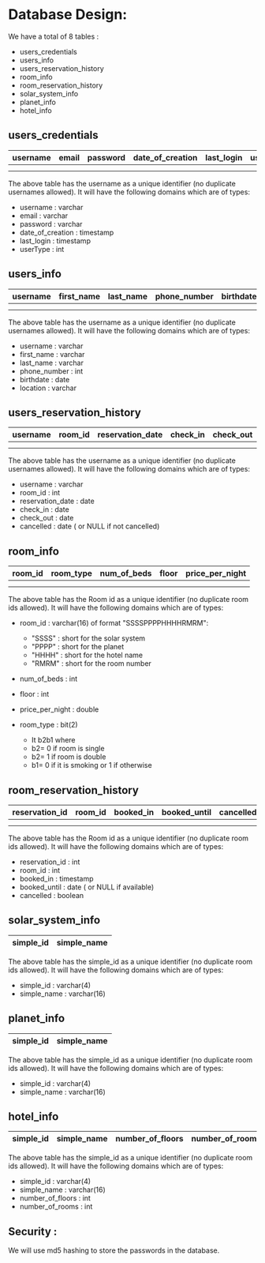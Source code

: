 # Database Design:
We have a total of 8 tables : 
- users_credentials
- users_info
- users_reservation_history
- room_info
- room_reservation_history
- solar_system_info
- planet_info
- hotel_info

## users_credentials 

| username      | email | password   | date_of_creation | last_login | userType
| :---:        |    :----:   |          :---: |  :---:        |    :----:   |          :---: |
|       |        |   | | | |
|       |        |   | | | |

The above table has the username as a unique identifier (no duplicate usernames allowed). It will have the following domains which are of types:
- username : varchar
- email : varchar
- password : varchar
- date_of_creation : timestamp
- last_login : timestamp
- userType : int  


## users_info

| username      | first_name | last_name   | phone_number | birthdate | location
| :---:        |    :----:   |          :---: |  :---:        |    :----:   |          :---: |
|       |        |   | | | |
|       |        |   | | | |

The above table has the username as a unique identifier (no duplicate usernames allowed). It will have the following domains which are of types:
- username : varchar
- first_name : varchar
- last_name : varchar
- phone_number : int
- birthdate : date
- location : varchar


## users_reservation_history

| username      | room_id | reservation_date   | check_in | check_out | cancelled
| :---:        |    :----:   |          :---: |  :---:        |    :----:   |          :---: |
|       |        |   | | | |
|       |        |   | | | |

The above table has the username as a unique identifier (no duplicate usernames allowed). It will have the following domains which are of types:
- username : varchar
- room_id : int
- reservation_date : date
- check_in : date
- check_out : date
- cancelled : date ( or NULL if not cancelled)


## room_info

| room_id      |room_type| num_of_beds| floor   | price_per_night  
 :----:   |   :---: |   :---: |  :---:        |    :----:   |          
|       |        |   | | | |
|       |        |   | | | |

The above table has the Room id as a unique identifier (no duplicate room ids allowed). It will have the following domains which are of types:
- room_id : varchar(16) of format "SSSSPPPPHHHHRMRM":
    - "SSSS" : short for the solar system
    - "PPPP" : short for the planet
    - "HHHH" : short for the hotel name
    - "RMRM" : short for the room number
- num_of_beds : int
- floor : int
- price_per_night  : double

- room_type : bit(2)
    - It b2b1 where
    - b2= 0 if room is single
    - b2= 1 if room is double
    - b1= 0 if it is smoking or 1 if otherwise

## room_reservation_history

| reservation_id     | room_id| booked_in | booked_until | cancelled
| :---:        |    :----:  |          :---:  |          :---: |  :---:        |        
|       |        |   | |
|       |        |   | | 

The above table has the Room id as a unique identifier (no duplicate room ids allowed). It will have the following domains which are of types:
- reservation_id : int
- room_id : int
- booked_in : timestamp
- booked_until : date ( or NULL if available)
- cancelled : boolean


## solar_system_info

| simple_id     | simple_name
| :---:        |    :----:  |        

The above table has the simple_id as a unique identifier (no duplicate room ids allowed). It will have the following domains which are of types:
- simple_id : varchar(4)
- simple_name : varchar(16)

## planet_info

| simple_id     | simple_name
| :---:        |    :----:  |        

The above table has the simple_id as a unique identifier (no duplicate room ids allowed). It will have the following domains which are of types:
- simple_id : varchar(4)
- simple_name : varchar(16)


## hotel_info

| simple_id     | simple_name | number_of_floors|number_of_rooms
| :---:        |    :----:  |     :----:  |  :----:  |  

The above table has the simple_id as a unique identifier (no duplicate room ids allowed). It will have the following domains which are of types:
- simple_id : varchar(4)
- simple_name : varchar(16)
- number_of_floors : int 
- number_of_rooms : int 



## Security : 
We will use md5 hashing to store the passwords in the database.

